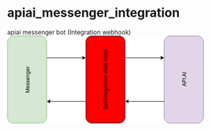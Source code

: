 # apiai_messenger_integration
apiai messenger bot (Integration webhook)
![Messenger Api.ai integration](./web_hook.png)
